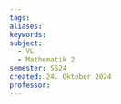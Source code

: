```yaml
---
tags: 
aliases: 
keywords: 
subject:
  - VL
  - Mathematik 2
semester: SS24
created: 24. Oktober 2024
professor:
---
```

 
